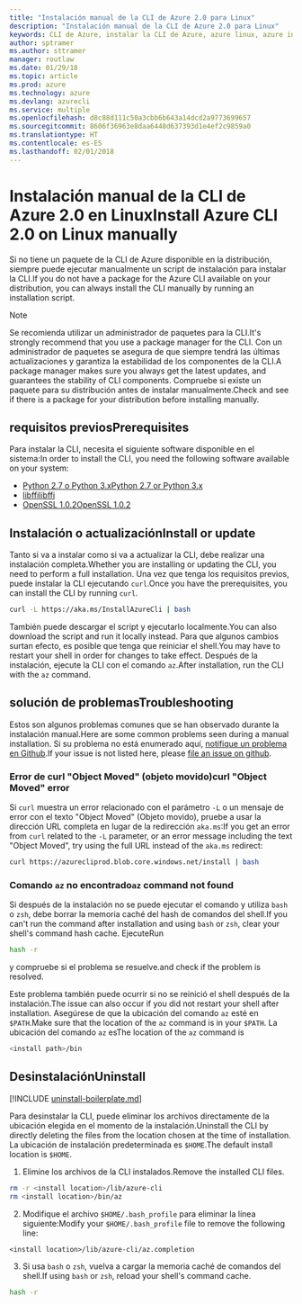 ```yaml
---
title: "Instalación manual de la CLI de Azure 2.0 para Linux"
description: "Instalación manual de la CLI de Azure 2.0 para Linux"
keywords: CLI de Azure, instalar la CLI de Azure, azure linux, azure instalar linux
author: sptramer
ms.author: sttramer
manager: routlaw
ms.date: 01/29/18
ms.topic: article
ms.prod: azure
ms.technology: azure
ms.devlang: azurecli
ms.service: multiple
ms.openlocfilehash: d8c88d111c50a3cbb6b643a14dcd2a9773699657
ms.sourcegitcommit: 8606f36963e8daa6448d637393d1e4ef2c9859a0
ms.translationtype: HT
ms.contentlocale: es-ES
ms.lasthandoff: 02/01/2018
---
```

# <a name="install-azure-cli-20-on-linux-manually"></a><span data-ttu-id="4efdd-104">Instalación manual de la CLI de Azure 2.0 en Linux</span><span class="sxs-lookup"><span data-stu-id="4efdd-104">Install Azure CLI 2.0 on Linux manually</span></span>

<span data-ttu-id="4efdd-105">Si no tiene un paquete de la CLI de Azure disponible en la distribución, siempre puede ejecutar manualmente un script de instalación para instalar la CLI.</span><span class="sxs-lookup"><span data-stu-id="4efdd-105">If you do not have a package for the Azure CLI available on your distribution, you can always install the CLI manually by running an installation script.</span></span>

> [!NOTE]
> <span data-ttu-id="4efdd-106">Se recomienda utilizar un administrador de paquetes para la CLI.</span><span class="sxs-lookup"><span data-stu-id="4efdd-106">It's strongly recommend that you use a package manager for the CLI.</span></span> <span data-ttu-id="4efdd-107">Con un administrador de paquetes se asegura de que siempre tendrá las últimas actualizaciones y garantiza la estabilidad de los componentes de la CLI.</span><span class="sxs-lookup"><span data-stu-id="4efdd-107">A package manager makes sure you always get the latest updates, and guarantees the stability of CLI components.</span></span> <span data-ttu-id="4efdd-108">Compruebe si existe un paquete para su distribución antes de instalar manualmente.</span><span class="sxs-lookup"><span data-stu-id="4efdd-108">Check and see if there is a package for your distribution before installing manually.</span></span>

## <a name="prerequisites"></a><span data-ttu-id="4efdd-109">requisitos previos</span><span class="sxs-lookup"><span data-stu-id="4efdd-109">Prerequisites</span></span>

<span data-ttu-id="4efdd-110">Para instalar la CLI, necesita el siguiente software disponible en el sistema:</span><span class="sxs-lookup"><span data-stu-id="4efdd-110">In order to install the CLI, you need the following software available on your system:</span></span>

* [<span data-ttu-id="4efdd-111">Python 2.7 o Python 3.x</span><span class="sxs-lookup"><span data-stu-id="4efdd-111">Python 2.7 or Python 3.x</span></span>](https://www.python.org/downloads/)
* [<span data-ttu-id="4efdd-112">libffi</span><span class="sxs-lookup"><span data-stu-id="4efdd-112">libffi</span></span>](https://sourceware.org/libffi/)
* [<span data-ttu-id="4efdd-113">OpenSSL 1.0.2</span><span class="sxs-lookup"><span data-stu-id="4efdd-113">OpenSSL 1.0.2</span></span>](https://www.openssl.org/source/)

## <a name="install-or-update"></a><span data-ttu-id="4efdd-114">Instalación o actualización</span><span class="sxs-lookup"><span data-stu-id="4efdd-114">Install or update</span></span> 

<span data-ttu-id="4efdd-115">Tanto si va a instalar como si va a actualizar la CLI, debe realizar una instalación completa.</span><span class="sxs-lookup"><span data-stu-id="4efdd-115">Whether you are installing or updating the CLI, you need to perform a full installation.</span></span> <span data-ttu-id="4efdd-116">Una vez que tenga los requisitos previos, puede instalar la CLI ejecutando `curl`.</span><span class="sxs-lookup"><span data-stu-id="4efdd-116">Once you have the prerequisites, you can install the CLI by running `curl`.</span></span>

```bash
curl -L https://aka.ms/InstallAzureCli | bash
```

<span data-ttu-id="4efdd-117">También puede descargar el script y ejecutarlo localmente.</span><span class="sxs-lookup"><span data-stu-id="4efdd-117">You can also download the script and run it locally instead.</span></span> <span data-ttu-id="4efdd-118">Para que algunos cambios surtan efecto, es posible que tenga que reiniciar el shell.</span><span class="sxs-lookup"><span data-stu-id="4efdd-118">You may have to restart your shell in order for changes to take effect.</span></span> <span data-ttu-id="4efdd-119">Después de la instalación, ejecute la CLI con el comando `az`.</span><span class="sxs-lookup"><span data-stu-id="4efdd-119">After installation, run the CLI with the `az` command.</span></span>

## <a name="troubleshooting"></a><span data-ttu-id="4efdd-120">solución de problemas</span><span class="sxs-lookup"><span data-stu-id="4efdd-120">Troubleshooting</span></span>

<span data-ttu-id="4efdd-121">Estos son algunos problemas comunes que se han observado durante la instalación manual.</span><span class="sxs-lookup"><span data-stu-id="4efdd-121">Here are some common problems seen during a manual installation.</span></span> <span data-ttu-id="4efdd-122">Si su problema no está enumerado aquí, [notifique un problema en Github](https://github.com/Azure/azure-cli/issues).</span><span class="sxs-lookup"><span data-stu-id="4efdd-122">If your issue is not listed here, please [file an issue on github](https://github.com/Azure/azure-cli/issues).</span></span>
### <a name="curl-object-moved-error"></a><span data-ttu-id="4efdd-123">Error de curl "Object Moved" (objeto movido)</span><span class="sxs-lookup"><span data-stu-id="4efdd-123">curl "Object Moved" error</span></span>

<span data-ttu-id="4efdd-124">Si `curl` muestra un error relacionado con el parámetro `-L` o un mensaje de error con el texto "Object Moved" (Objeto movido), pruebe a usar la dirección URL completa en lugar de la redirección `aka.ms`:</span><span class="sxs-lookup"><span data-stu-id="4efdd-124">If you get an error from `curl` related to the `-L` parameter, or an error message including the text "Object Moved", try using the full URL instead of the `aka.ms` redirect:</span></span>

```bash
curl https://azurecliprod.blob.core.windows.net/install | bash
```

### <a name="az-command-not-found"></a><span data-ttu-id="4efdd-125">Comando `az` no encontrado</span><span class="sxs-lookup"><span data-stu-id="4efdd-125">`az` command not found</span></span>

<span data-ttu-id="4efdd-126">Si después de la instalación no se puede ejecutar el comando y utiliza `bash` o `zsh`, debe borrar la memoria caché del hash de comandos del shell.</span><span class="sxs-lookup"><span data-stu-id="4efdd-126">If you can't run the command after installation and using `bash` or `zsh`, clear your shell's command hash cache.</span></span> <span data-ttu-id="4efdd-127">Ejecute</span><span class="sxs-lookup"><span data-stu-id="4efdd-127">Run</span></span>

```bash
hash -r
```

<span data-ttu-id="4efdd-128">y compruebe si el problema se resuelve.</span><span class="sxs-lookup"><span data-stu-id="4efdd-128">and check if the problem is resolved.</span></span>

<span data-ttu-id="4efdd-129">Este problema también puede ocurrir si no se reinició el shell después de la instalación.</span><span class="sxs-lookup"><span data-stu-id="4efdd-129">The issue can also occur if you did not restart your shell after installation.</span></span> <span data-ttu-id="4efdd-130">Asegúrese de que la ubicación del comando `az` esté en `$PATH`.</span><span class="sxs-lookup"><span data-stu-id="4efdd-130">Make sure that the location of the `az` command is in your `$PATH`.</span></span> <span data-ttu-id="4efdd-131">La ubicación del comando `az` es</span><span class="sxs-lookup"><span data-stu-id="4efdd-131">The location of the `az` command is</span></span>

```bash
<install path>/bin
```

## <a name="uninstall"></a><span data-ttu-id="4efdd-132">Desinstalación</span><span class="sxs-lookup"><span data-stu-id="4efdd-132">Uninstall</span></span>

[!INCLUDE [uninstall-boilerplate.md](includes/uninstall-boilerplate.md)]

<span data-ttu-id="4efdd-133">Para desinstalar la CLI, puede eliminar los archivos directamente de la ubicación elegida en el momento de la instalación.</span><span class="sxs-lookup"><span data-stu-id="4efdd-133">Uninstall the CLI by directly deleting the files from the location chosen at the time of installation.</span></span> <span data-ttu-id="4efdd-134">La ubicación de instalación predeterminada es `$HOME`.</span><span class="sxs-lookup"><span data-stu-id="4efdd-134">The default install location is `$HOME`.</span></span>

1. <span data-ttu-id="4efdd-135">Elimine los archivos de la CLI instalados.</span><span class="sxs-lookup"><span data-stu-id="4efdd-135">Remove the installed CLI files.</span></span>
  
  ```bash
  rm -r <install location>/lib/azure-cli
  rm <install location>/bin/az
  ```
2. <span data-ttu-id="4efdd-136">Modifique el archivo `$HOME/.bash_profile` para eliminar la línea siguiente:</span><span class="sxs-lookup"><span data-stu-id="4efdd-136">Modify your `$HOME/.bash_profile` file to remove the following line:</span></span>
  
  ```
  <install location>/lib/azure-cli/az.completion
  ```

3. <span data-ttu-id="4efdd-137">Si usa `bash` o `zsh`, vuelva a cargar la memoria caché de comandos del shell.</span><span class="sxs-lookup"><span data-stu-id="4efdd-137">If using `bash` or `zsh`, reload your shell's command cache.</span></span>
  
  ```bash
  hash -r
  ```
